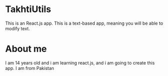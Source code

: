 # TakhtiUtils

This is an React.js app. This is a text-based app, meaning you will be able to modify text.

# About me

I am 14 years old and i am learning react.js, and i am going to create this app. I am from Pakistan